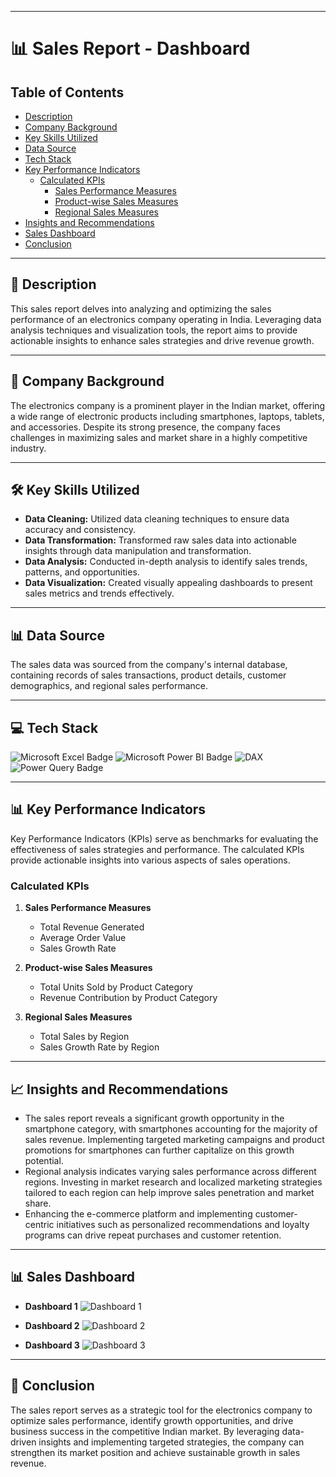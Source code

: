---------------------------------------------------------------------------------------------------------------------------------------------------------------

# 📊 Sales Report - Dashboard

## Table of Contents
- [Description](#Description)
- [Company Background](#Company-Background)
- [Key Skills Utilized](#Key-Skills-Utilized)
- [Data Source](#Data-Source)
- [Tech Stack](#Tech-Stack)
- [Key Performance Indicators](#Key-Performance-Indicators)
  - [Calculated KPIs](#Calculated-KPIs)
    - [Sales Performance Measures](#Sales-Performance-Measures)
    - [Product-wise Sales Measures](#Product-wise-Sales-Measures)
    - [Regional Sales Measures](#Regional-Sales-Measures)
- [Insights and Recommendations](#Insights-and-Recommendations)
- [Sales Dashboard](#Sales-Dashboard)
- [Conclusion](#Conclusion)

---------------------------------------------------------------------------------------------------------------------------------------------------------------

## 📝 Description
This sales report delves into analyzing and optimizing the sales performance of an electronics company operating in India. Leveraging data analysis techniques and visualization tools, the report aims to provide actionable insights to enhance sales strategies and drive revenue growth.

---------------------------------------------------------------------------------------------------------------------------------------------------------------

## 🏢 Company Background
The electronics company is a prominent player in the Indian market, offering a wide range of electronic products including smartphones, laptops, tablets, and accessories. Despite its strong presence, the company faces challenges in maximizing sales and market share in a highly competitive industry.

---------------------------------------------------------------------------------------------------------------------------------------------------------------

## 🛠️ Key Skills Utilized
- **Data Cleaning:** Utilized data cleaning techniques to ensure data accuracy and consistency.
- **Data Transformation:** Transformed raw sales data into actionable insights through data manipulation and transformation.
- **Data Analysis:** Conducted in-depth analysis to identify sales trends, patterns, and opportunities.
- **Data Visualization:** Created visually appealing dashboards to present sales metrics and trends effectively.

---------------------------------------------------------------------------------------------------------------------------------------------------------------

## 📊 Data Source
The sales data was sourced from the company's internal database, containing records of sales transactions, product details, customer demographics, and regional sales performance.

---------------------------------------------------------------------------------------------------------------------------------------------------------------

## 💻 Tech Stack
![Microsoft Excel Badge](https://img.shields.io/badge/Microsoft_Excel-217346?style=for-the-badge&logo=Microsoft%20Excel&labelColor=black) ![Microsoft Power BI Badge](https://img.shields.io/badge/Power_BI-F2C811?style=for-the-badge&logo=Power%20BI&labelColor=black) ![DAX](https://img.shields.io/badge/DAX-F2C811?style=for-the-badge&logo=Power%20BI&labelColor=black) ![Power Query Badge](https://img.shields.io/badge/Power_Query-F2C811?style=for-the-badge&logo=Power%20BI&logoColor=F2C811&labelColor=black&color=F2C811)

---------------------------------------------------------------------------------------------------------------------------------------------------------------

## 📊 Key Performance Indicators
Key Performance Indicators (KPIs) serve as benchmarks for evaluating the effectiveness of sales strategies and performance. The calculated KPIs provide actionable insights into various aspects of sales operations.

### Calculated KPIs
1. **Sales Performance Measures**
   - Total Revenue Generated
   - Average Order Value
   - Sales Growth Rate

2. **Product-wise Sales Measures**
   - Total Units Sold by Product Category
   - Revenue Contribution by Product Category

3. **Regional Sales Measures**
   - Total Sales by Region
   - Sales Growth Rate by Region

---------------------------------------------------------------------------------------------------------------------------------------------------------------

## 📈 Insights and Recommendations
- The sales report reveals a significant growth opportunity in the smartphone category, with smartphones accounting for the majority of sales revenue. Implementing targeted marketing campaigns and product promotions for smartphones can further capitalize on this growth potential.
- Regional analysis indicates varying sales performance across different regions. Investing in market research and localized marketing strategies tailored to each region can help improve sales penetration and market share.
- Enhancing the e-commerce platform and implementing customer-centric initiatives such as personalized recommendations and loyalty programs can drive repeat purchases and customer retention.

---------------------------------------------------------------------------------------------------------------------------------------------------------------

## 📊 Sales Dashboard
- **Dashboard 1**
![Dashboard 1](https://github.com/FajanSunusara/Power-BI-sales-Dashboard/assets/49346372/b43286a7-531a-4dfc-83fe-e074a0e749cb)

- **Dashboard 2**
![Dashboard 2](https://github.com/FajanSunusara/Power-BI-sales-Dashboard/assets/49346372/2e0b4f84-5525-4163-be15-c1d8ca23a30f)

- **Dashboard 3**
![Dashboard 3](https://github.com/FajanSunusara/Power-BI-sales-Dashboard/assets/49346372/b624eb84-8f55-47d3-b0b2-cf5480010d37)

---------------------------------------------------------------------------------------------------------------------------------------------------------------

## 🚀 Conclusion
The sales report serves as a strategic tool for the electronics company to optimize sales performance, identify growth opportunities, and drive business success in the competitive Indian market. By leveraging data-driven insights and implementing targeted strategies, the company can strengthen its market position and achieve sustainable growth in sales revenue.
